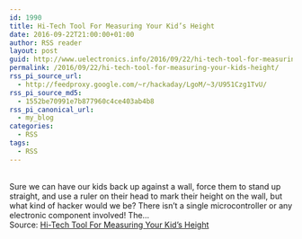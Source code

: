 ```yaml
---
id: 1990
title: Hi-Tech Tool For Measuring Your Kid’s Height
date: 2016-09-22T21:00:00+01:00
author: RSS reader
layout: post
guid: http://www.uelectronics.info/2016/09/22/hi-tech-tool-for-measuring-your-kids-height/
permalink: /2016/09/22/hi-tech-tool-for-measuring-your-kids-height/
rss_pi_source_url:
  - http://feedproxy.google.com/~r/hackaday/LgoM/~3/U951Czg1TvU/
rss_pi_source_md5:
  - 1552be70991e7b877960c4ce403ab4b8
rss_pi_canonical_url:
  - my_blog
categories:
  - RSS
tags:
  - RSS
---
```

&#013;  
Sure we can have our kids back up against a wall, force them to stand up straight, and use a ruler on their head to mark their height on the wall, but what kind of hacker would we be? There isn’t a single microcontroller or any electronic component involved! The…&#013;  
Source: <a href="http://feedproxy.google.com/~r/hackaday/LgoM/~3/U951Czg1TvU/" target="_blank">Hi-Tech Tool For Measuring Your Kid’s Height</a>